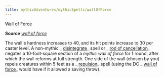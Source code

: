 ```yaml
---
title: mythicAdventures/mythicSpells/wallOfForce
---
```

Wall of Force

**Source** [_wall of force_](spells/wallOfForce#_wall-of-force)

The wall's hardness increases to 40, and its hit points increase to 30 per caster level. A non-mythic _ [disintegrate](spells/disintegrate#_disintegrate)_ spell or _ [rod of cancellation](magicItems/rods#_rod-of-cancellation)_ negates a 10-foot-square section of a _mythic wall of force_ for 1 round, after which the wall reforms at full strength. One side of the wall (chosen by you) repels creatures within 5 feet as a _ [repulsion](spells/repulsion#_repulsion)_ spell (using the DC _ [wall of force](spells/wallOfForce#_wall-of-force)_ would have if it allowed a saving throw).

